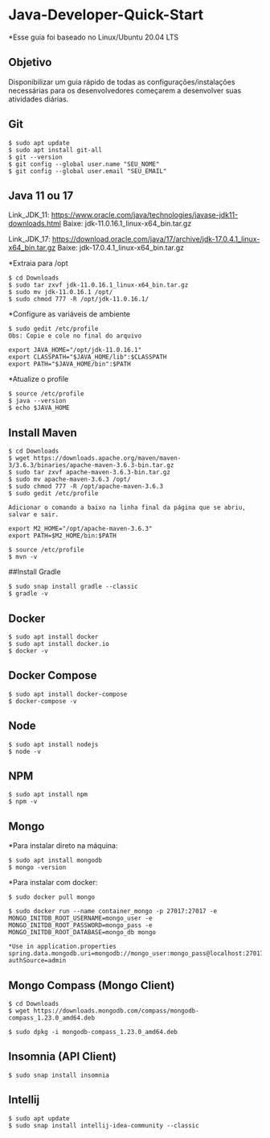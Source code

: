 # Java-Developer-Quick-Start

*Esse guia foi baseado no Linux/Ubuntu 20.04 LTS

## Objetivo
Disponibilizar um guia rápido de todas as configurações/instalações necessárias para os desenvolvedores começarem a desenvolver suas atividades diárias.

## Git
```
$ sudo apt update
$ sudo apt install git-all
$ git --version
$ git config --global user.name "SEU_NOME"
$ git config --global user.email "SEU_EMAIL"
```
## Java 11 ou 17

Link_JDK_11: https://www.oracle.com/java/technologies/javase-jdk11-downloads.html
Baixe: jdk-11.0.16.1_linux-x64_bin.tar.gz

Link_JDK_17: https://download.oracle.com/java/17/archive/jdk-17.0.4.1_linux-x64_bin.tar.gz
Baixe: jdk-17.0.4.1_linux-x64_bin.tar.gz

*Extraia para /opt

```
$ cd Downloads
$ sudo tar zxvf jdk-11.0.16.1_linux-x64_bin.tar.gz
$ sudo mv jdk-11.0.16.1 /opt/
$ sudo chmod 777 -R /opt/jdk-11.0.16.1/
```

*Configure as variáveis de ambiente
```
$ sudo gedit /etc/profile
Obs: Copie e cole no final do arquivo

export JAVA_HOME="/opt/jdk-11.0.16.1"
export CLASSPATH="$JAVA_HOME/lib":$CLASSPATH
export PATH="$JAVA_HOME/bin":$PATH
```

*Atualize o profile
```
$ source /etc/profile
$ java --version
$ echo $JAVA_HOME
```
## Install Maven
```
$ cd Downloads
$ wget https://downloads.apache.org/maven/maven-3/3.6.3/binaries/apache-maven-3.6.3-bin.tar.gz
$ sudo tar zxvf apache-maven-3.6.3-bin.tar.gz
$ sudo mv apache-maven-3.6.3 /opt/
$ sudo chmod 777 -R /opt/apache-maven-3.6.3
$ sudo gedit /etc/profile
```
```
Adicionar o comando a baixo na linha final da página que se abriu, salvar e sair. 

export M2_HOME="/opt/apache-maven-3.6.3"
export PATH=$M2_HOME/bin:$PATH
```
```
$ source /etc/profile
$ mvn -v
```

##Install Gradle
```
$ sudo snap install gradle --classic
$ gradle -v
```

## Docker
```
$ sudo apt install docker
$ sudo apt install docker.io
$ docker -v
```

## Docker Compose
```
$ sudo apt install docker-compose
$ docker-compose -v
```

## Node
```
$ sudo apt install nodejs
$ node -v
```

## NPM
```
$ sudo apt install npm
$ npm -v
```

## Mongo

*Para instalar direto na máquina:
```
$ sudo apt install mongodb
$ mongo -version
```

*Para instalar com docker:
```
$ sudo docker pull mongo

$ sudo docker run --name container_mongo -p 27017:27017 -e MONGO_INITDB_ROOT_USERNAME=mongo_user -e MONGO_INITDB_ROOT_PASSWORD=mongo_pass -e MONGO_INITDB_ROOT_DATABASE=mongo_db mongo

*Use in application.properties
spring.data.mongodb.uri=mongodb://mongo_user:mongo_pass@localhost:27017/mongo_db?authSource=admin
```

## Mongo Compass (Mongo Client)

```
$ cd Downloads
$ wget https://downloads.mongodb.com/compass/mongodb-compass_1.23.0_amd64.deb

$ sudo dpkg -i mongodb-compass_1.23.0_amd64.deb
```

## Insomnia (API Client)
```
$ sudo snap install insomnia
```

## Intellij
```
$ sudo apt update
$ sudo snap install intellij-idea-community --classic
```
